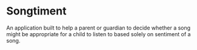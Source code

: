 # Songtiment

An application built to help a parent or guardian to decide whether a song might be appropriate for a child to listen to based solely on sentiment of a song. 